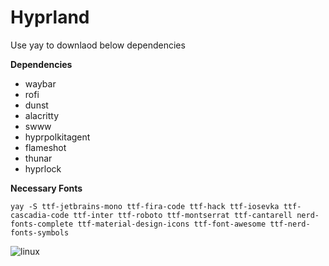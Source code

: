 # Hyprland

Use yay to downlaod below dependencies 

**Dependencies**
- waybar 
- rofi
- dunst
- alacritty
- swww
- hyprpolkitagent
- flameshot
- thunar
- hyprlock
  
**Necessary Fonts**
```
yay -S ttf-jetbrains-mono ttf-fira-code ttf-hack ttf-iosevka ttf-cascadia-code ttf-inter ttf-roboto ttf-montserrat ttf-cantarell nerd-fonts-complete ttf-material-design-icons ttf-font-awesome ttf-nerd-fonts-symbols
```

![linux](https://github.com/user-attachments/assets/c331c120-ffbd-44a9-9814-ca1cc9c1e701)
